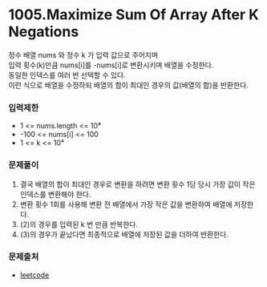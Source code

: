 # 1005.Maximize Sum Of Array After K Negations
정수 배열 nums 와 정수 k 가 입력 값으로 주어지며  
입력 횟수(k)만큼 nums[i]를 -nums[i]로 변환시키며 배열을 수정한다.  
동일한 인덱스를 여러 번 선택할 수 있다.  
이런 식으로 배열을 수정하되 배열의 합이 최대인 경우의 값(배열의 합)을 반환한다.  
### 입력제한
- 1 <= nums.length <= 10⁴
- -100 <= nums[i] <= 100
- 1 <= k <= 10⁴
### 문제풀이
1. 결국 배열의 합이 최대인 경우로 변환을 하려면 변환 횟수 1당 당시 가장 값이 작은 인덱스를 변환해야 한다.
2. 변환 횟수 1회를 사용해 변환 전 배열에서 가장 작은 값을 변환하여 배열에 저장한다.
3. (2)의 경우를 입력된 k 번 만큼 반복한다.
4. (3)의 경우가 끝났다면 최종적으로 배열에 저장된 값을 더하여 반환한다.
### 문제출처
- [leetcode](https://leetcode.com/problems/maximize-sum-of-array-after-k-negations/)
